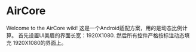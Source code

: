 # AirCore

Welcome to the AirCore wiki! 这是一个Android适配方案，用的是动态比例计算。
首先设置UI美眉的界面长宽：1920X1080. 然后所有控件严格按标注动态填充 1920X1080的界面上。
